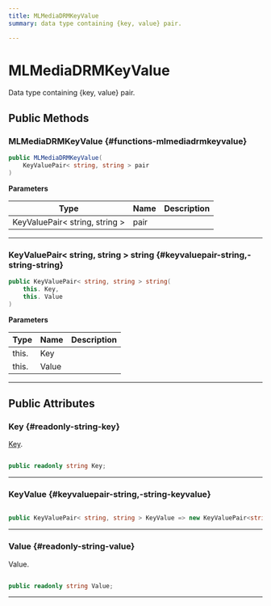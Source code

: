 ```yaml
---
title: MLMediaDRMKeyValue
summary: data type containing {key, value} pair. 

---
```


# MLMediaDRMKeyValue




Data type containing {key, value} pair.   





## Public Methods

###  MLMediaDRMKeyValue {#functions-mlmediadrmkeyvalue}

```csharp
public MLMediaDRMKeyValue(
    KeyValuePair< string, string > pair
)
```


**Parameters**

| Type | Name  | Description  | 
|--|--|--|
| KeyValuePair&lt; string, string &gt; |pair||






-----------

### KeyValuePair&lt; string, string &gt; string {#keyvaluepair-string,-string-string}

```csharp
public KeyValuePair< string, string > string(
    this. Key,
    this. Value
)
```


**Parameters**

| Type | Name  | Description  | 
|--|--|--|
| this. |Key||
| this. |Value||






-----------

## Public Attributes

### Key {#readonly-string-key}

[Key](/versioned_docs/version-22-Mar-2023/unity-api/api/UnityEngine.XR.MagicLeap/MLMedia/Player/Track/DRM/UnityEngine.XR.MagicLeap.MLMedia.Player.Track.DRM.Key.md). 

```csharp

public readonly string Key;

```






-----------

### KeyValue {#keyvaluepair-string,-string-keyvalue}

```csharp

public KeyValuePair< string, string > KeyValue => new KeyValuePair<string;

```






-----------

### Value {#readonly-string-value}

Value. 

```csharp

public readonly string Value;

```






-----------


